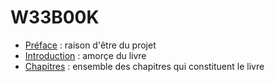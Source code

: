 # W33B00K

- [Préface](https://github.com/weebook/preface) : raison d'être du projet
- [Introduction](https://github.com/weebook/introduction) : amorçe du livre
- [Chapitres](https://github.com/weebook/chapters) : ensemble des chapitres qui constituent le livre
